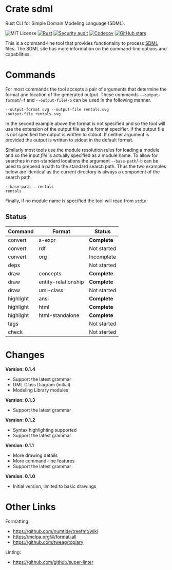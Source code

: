 # Crate sdml

Rust CLI for Simple Domain Modeling Language (SDML).

![MIT License](https://img.shields.io/badge/license-mit-118811.svg)
[![Rust](https://github.com/johnstonskj/rust-sdml/actions/workflows/rust.yml/badge.svg)](https://github.com/johnstonskj/rust-sdml/actions/workflows/rust.yml)
[![Security audit](https://github.com/johnstonskj/rust-sdml/actions/workflows/security-audit.yml/badge.svg)](https://github.com/johnstonskj/rust-sdml/actions/workflows/security-audit.yml)
[![Codecov](https://codecov.io/gh/johnstonskj/rust-sdml/branch/main/graph/badge.svg?token=1HGN6M4KIT)](https://codecov.io/gh/johnstonskj/rust-sdml)
[![GitHub stars](https://img.shields.io/github/stars/johnstonskj/rust-sdml.svg)](https://github.com/johnstonskj/rust-sdml/stargazers)

This is  a command-line tool that provides functionality to process
[SDML](https://sdml.io) files. The SDML site has more information on the command-line options and capabilities.

# Commands

For most commands the tool accepts a pair of arguments that determine the format and location of the generated output.
These commands `--output-format`/`-f` and `--output-file`/`-o` can be used in the following manner.

``` shell
--output-format svg --output-file rentals.svg
-output-file rentals.svg
```

In the second example above the format is not specified and so the tool will use the extension of the output file as the
format specifier. If the output file is not specified the output is written to stdout. If neither argument is provided
the output is written to stdout in the default format.

Similarly most tools use the module resolution rules for loading a module and so the input *file* is actually specified
as a module name. To allow for searches in non-standard locations the argument `--base-path`/`-b` can be used to
prepend a path to the standard search path. Thus the two examples below are identical as the current directory is always
a component of the search path.

``` shell
--base-path . rentals
rentals
```

Finally, if no module name is specified the tool will read from `stdin`.

## Status

| Command   | Format              | Status       |
|-----------|---------------------|--------------|
| convert   | s-expr              | **Complete** |
| convert   | rdf                 | Not started  |
| convert   | org                 | Incomplete   |
| deps      |                     | Not started  |
| draw      | concepts            | **Complete** |
| draw      | entity-relationship | **Complete** |
| draw      | uml-class           | Not started  |
| highlight | ansi                | **Complete** |
| highlight | html                | **Complete** |
| highlight | html-standalone     | **Complete** |
| tags      |                     | Not started  |
| check     |                     | Not started  |

# Changes

**Version: 0.1.4**

* Support the latest grammar
* UML Class Diagram (initial)
* Modeling Library modules

**Version: 0.1.3**

* Support the latest grammar

**Version: 0.1.2**

* Syntax highlighting supported
* Support the latest grammar

**Version: 0.1.1**

* More drawing details
* More command-line features
* Support the latest grammar

**Version: 0.1.0**

* Initial version, limited to basic drawings

# Other Links

Formatting:

* https://github.com/numtide/treefmt/wiki
* https://melpa.org/#/format-all
* https://github.com/tweag/topiary

Linting:

* https://github.com/github/super-linter
